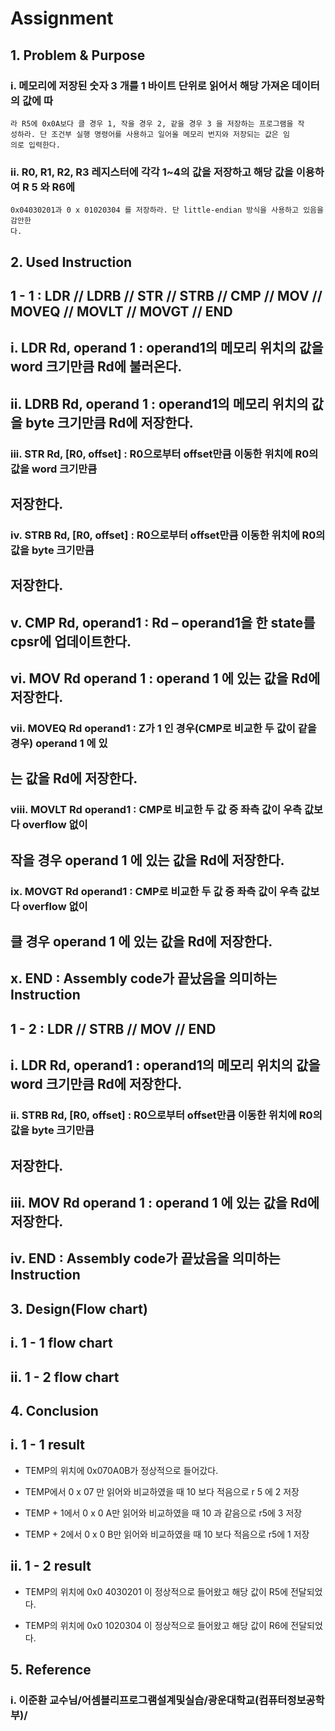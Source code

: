 # Assignment

## 1. Problem & Purpose

### i. 메모리에 저장된 숫자 3 개를 1 바이트 단위로 읽어서 해당 가져온 데이터의 값에 따

```
라 R5에 0x0A보다 클 경우 1, 작을 경우 2, 같을 경우 3 을 저장하는 프로그램을 작
성하라. 단 조건부 실행 명령어를 사용하고 일어올 메모리 번지와 저장되는 값은 임
의로 입력한다.
```
### ii. R0, R1, R2, R3 레지스터에 각각 1~4의 값을 저장하고 해당 값을 이용하여 R 5 와 R6에

```
0x04030201과 0 x 01020304 를 저장하라. 단 little-endian 방식을 사용하고 있음을 감안한
다.
```
## 2. Used Instruction

## 1 - 1 : LDR // LDRB // STR // STRB // CMP // MOV // MOVEQ // MOVLT // MOVGT // END

## i. LDR Rd, operand 1 : operand1의 메모리 위치의 값을 word 크기만큼 Rd에 불러온다.

## ii. LDRB Rd, operand 1 : operand1의 메모리 위치의 값을 byte 크기만큼 Rd에 저장한다.

### iii. STR Rd, [R0, offset] : R0으로부터 offset만큼 이동한 위치에 R0의 값을 word 크기만큼

## 저장한다.

### iv. STRB Rd, [R0, offset] : R0으로부터 offset만큼 이동한 위치에 R0의 값을 byte 크기만큼

## 저장한다.

## v. CMP Rd, operand1 : Rd – operand1을 한 state를 cpsr에 업데이트한다.

## vi. MOV Rd operand 1 : operand 1 에 있는 값을 Rd에 저장한다.

### vii. MOVEQ Rd operand1 : Z가 1 인 경우(CMP로 비교한 두 값이 같을 경우) operand 1 에 있

## 는 값을 Rd에 저장한다.

### viii. MOVLT Rd operand1 : CMP로 비교한 두 값 중 좌측 값이 우측 값보다 overflow 없이

## 작을 경우 operand 1 에 있는 값을 Rd에 저장한다.

### ix. MOVGT Rd operand1 : CMP로 비교한 두 값 중 좌측 값이 우측 값보다 overflow 없이

## 클 경우 operand 1 에 있는 값을 Rd에 저장한다.


## x. END : Assembly code가 끝났음을 의미하는 Instruction

## 1 - 2 : LDR // STRB // MOV // END

## i. LDR Rd, operand1 : operand1의 메모리 위치의 값을 word 크기만큼 Rd에 저장한다.

### ii. STRB Rd, [R0, offset] : R0으로부터 offset만큼 이동한 위치에 R0의 값을 byte 크기만큼

## 저장한다.

## iii. MOV Rd operand 1 : operand 1 에 있는 값을 Rd에 저장한다.

## iv. END : Assembly code가 끝났음을 의미하는 Instruction

## 3. Design(Flow chart)

## i. 1 - 1 flow chart

## ii. 1 - 2 flow chart


## 4. Conclusion

## i. 1 - 1 result


- TEMP의 위치에 0x070A0B가 정상적으로 들어갔다.
- TEMP에서 0 x 07 만 읽어와 비교하였을 때 10 보다 적음으로 r 5 에 2 저장


- TEMP + 1에서 0 x 0 A만 읽어와 비교하였을 때 10 과 같음으로 r5에 3 저장
- TEMP + 2에서 0 x 0 B만 읽어와 비교하였을 때 10 보다 적음으로 r5에 1 저장


## ii. 1 - 2 result

- TEMP의 위치에 0x0 4030201 이 정상적으로 들어왔고 해당 값이 R5에 전달되었다.


- TEMP의 위치에 0x0 1020304 이 정상적으로 들어왔고 해당 값이 R6에 전달되었다.

## 5. Reference

### i. 이준환 교수님/어셈블리프로그램설계및실습/광운대학교(컴퓨터정보공학부)/


